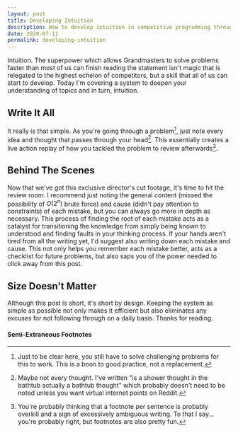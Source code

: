 ```yaml
---
layout: post
title: Developing Intuition
description: How to develop intuition in competitive programming through deliberate practice.
date: 2020-07-11
permalink: developing-intuition
---
```


Intuition. The superpower which allows Grandmasters to solve problems faster than most of us can finish reading the statement isn't magic that is relegated to the highest echelon of competitors, but a skill that all of us can start to develop. Today I'm covering a system to deepen your understanding of topics and in turn, intuition. 

## Write It All
It really is that simple. As you're going through a problem[^1],
just note every idea and thought that passes through your head[^2]. This
essentially creates a live action replay of how you tackled the problem to
review afterwards[^3].

## Behind The Scenes 

Now that we've got this exclusive director's cut footage, it's time to hit the
review room. I recommend just noting the general content (missed the possibility
of $O(2^n)$ brute force) and cause (didn't pay attention to constraints) of
each mistake, but you can always go more in depth as necessary. This process of
finding the root of each mistake acts as a catalyst for transitioning the
knowledge from simply being known to understood and finding faults in your
thinking process. If your hands aren't tired from all the writing yet, I'd
suggest also writing down each mistake and cause. This not only helps you
remember each mistake better, acts as a checklist for future problems, but also
saps you of the power needed to click away from this post.

## Size Doesn't Matter
Although this post is short, it's short by design. Keeping the system as simple as possible not only makes it efficient but also eliminates any excuses for not following through on a daily basis. Thanks for reading.

#### Semi-Extraneous Footnotes

[^1]: Just to be clear here, you still have to solve challenging problems for this to work. This is a boon to good practice, not a replacement.
[^2]: Maybe not every thought. I've written "is a shower thought in the bathtub actually a bathtub thought" which probably doesn't need to be noted unless you want virtual internet points on Reddit. 
[^3]: You're probably thinking that a footnote per sentence is probably overkill and a sign of excessively ambiguous writing. To that I say... you're probably right, but footnotes are also pretty fun.
